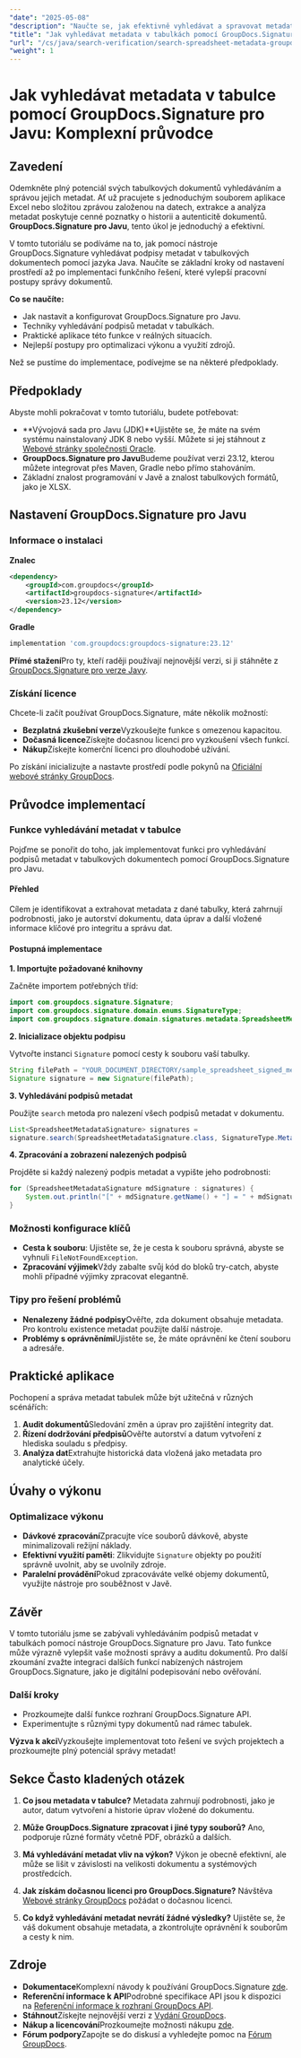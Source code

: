 ```yaml
---
"date": "2025-05-08"
"description": "Naučte se, jak efektivně vyhledávat a spravovat metadata v tabulkách pomocí nástroje GroupDocs.Signature pro Javu. Tato příručka se zabývá nastavením, implementací a praktickými aplikacemi."
"title": "Jak vyhledávat metadata v tabulkách pomocí GroupDocs.Signature pro Javu – Komplexní průvodce"
"url": "/cs/java/search-verification/search-spreadsheet-metadata-groupdocs-signature-java/"
"weight": 1
---
```


# Jak vyhledávat metadata v tabulce pomocí GroupDocs.Signature pro Javu: Komplexní průvodce

## Zavedení

Odemkněte plný potenciál svých tabulkových dokumentů vyhledáváním a správou jejich metadat. Ať už pracujete s jednoduchým souborem aplikace Excel nebo složitou zprávou založenou na datech, extrakce a analýza metadat poskytuje cenné poznatky o historii a autenticitě dokumentů. **GroupDocs.Signature pro Javu**, tento úkol je jednoduchý a efektivní.

V tomto tutoriálu se podíváme na to, jak pomocí nástroje GroupDocs.Signature vyhledávat podpisy metadat v tabulkových dokumentech pomocí jazyka Java. Naučíte se základní kroky od nastavení prostředí až po implementaci funkčního řešení, které vylepší pracovní postupy správy dokumentů.

**Co se naučíte:**
- Jak nastavit a konfigurovat GroupDocs.Signature pro Javu.
- Techniky vyhledávání podpisů metadat v tabulkách.
- Praktické aplikace této funkce v reálných situacích.
- Nejlepší postupy pro optimalizaci výkonu a využití zdrojů.

Než se pustíme do implementace, podívejme se na některé předpoklady.

## Předpoklady

Abyste mohli pokračovat v tomto tutoriálu, budete potřebovat:
- **Vývojová sada pro Javu (JDK)**Ujistěte se, že máte na svém systému nainstalovaný JDK 8 nebo vyšší. Můžete si jej stáhnout z [Webové stránky společnosti Oracle](https://www.oracle.com/java/technologies/javase-downloads.html).
- **GroupDocs.Signature pro Javu**Budeme používat verzi 23.12, kterou můžete integrovat přes Maven, Gradle nebo přímo stahováním.
- Základní znalost programování v Javě a znalost tabulkových formátů, jako je XLSX.

## Nastavení GroupDocs.Signature pro Javu

### Informace o instalaci

**Znalec**
```xml
<dependency>
    <groupId>com.groupdocs</groupId>
    <artifactId>groupdocs-signature</artifactId>
    <version>23.12</version>
</dependency>
```

**Gradle**
```gradle
implementation 'com.groupdocs:groupdocs-signature:23.12'
```

**Přímé stažení**Pro ty, kteří raději používají nejnovější verzi, si ji stáhněte z [GroupDocs.Signature pro verze Javy](https://releases.groupdocs.com/signature/java/).

### Získání licence

Chcete-li začít používat GroupDocs.Signature, máte několik možností:
- **Bezplatná zkušební verze**Vyzkoušejte funkce s omezenou kapacitou.
- **Dočasná licence**Získejte dočasnou licenci pro vyzkoušení všech funkcí.
- **Nákup**Získejte komerční licenci pro dlouhodobé užívání.

Po získání inicializujte a nastavte prostředí podle pokynů na [Oficiální webové stránky GroupDocs](https://purchase.groupdocs.com/buy).

## Průvodce implementací

### Funkce vyhledávání metadat v tabulce

Pojďme se ponořit do toho, jak implementovat funkci pro vyhledávání podpisů metadat v tabulkových dokumentech pomocí GroupDocs.Signature pro Javu.

#### Přehled

Cílem je identifikovat a extrahovat metadata z dané tabulky, která zahrnují podrobnosti, jako je autorství dokumentu, data úprav a další vložené informace klíčové pro integritu a správu dat.

#### Postupná implementace

**1. Importujte požadované knihovny**

Začněte importem potřebných tříd:
```java
import com.groupdocs.signature.Signature;
import com.groupdocs.signature.domain.enums.SignatureType;
import com.groupdocs.signature.domain.signatures.metadata.SpreadsheetMetadataSignature;
```

**2. Inicializace objektu podpisu**

Vytvořte instanci `Signature` pomocí cesty k souboru vaší tabulky.
```java
String filePath = "YOUR_DOCUMENT_DIRECTORY/sample_spreadsheet_signed_metadata.xlsx";
Signature signature = new Signature(filePath);
```

**3. Vyhledávání podpisů metadat**

Použijte `search` metoda pro nalezení všech podpisů metadat v dokumentu.
```java
List<SpreadsheetMetadataSignature> signatures = 
signature.search(SpreadsheetMetadataSignature.class, SignatureType.Metadata);
```

**4. Zpracování a zobrazení nalezených podpisů**

Projděte si každý nalezený podpis metadat a vypište jeho podrobnosti:
```java
for (SpreadsheetMetadataSignature mdSignature : signatures) {
    System.out.println("[" + mdSignature.getName() + "] = " + mdSignature.getValue());
}
```

### Možnosti konfigurace klíčů

- **Cesta k souboru**: Ujistěte se, že je cesta k souboru správná, abyste se vyhnuli `FileNotFoundException`.
- **Zpracování výjimek**Vždy zabalte svůj kód do bloků try-catch, abyste mohli případné výjimky zpracovat elegantně.

### Tipy pro řešení problémů

- **Nenalezeny žádné podpisy**Ověřte, zda dokument obsahuje metadata. Pro kontrolu existence metadat použijte další nástroje.
- **Problémy s oprávněními**Ujistěte se, že máte oprávnění ke čtení souboru a adresáře.

## Praktické aplikace

Pochopení a správa metadat tabulek může být užitečná v různých scénářích:

1. **Audit dokumentů**Sledování změn a úprav pro zajištění integrity dat.
2. **Řízení dodržování předpisů**Ověřte autorství a datum vytvoření z hlediska souladu s předpisy.
3. **Analýza dat**Extrahujte historická data vložená jako metadata pro analytické účely.

## Úvahy o výkonu

### Optimalizace výkonu

- **Dávkové zpracování**Zpracujte více souborů dávkově, abyste minimalizovali režijní náklady.
- **Efektivní využití paměti**: Zlikvidujte `Signature` objekty po použití správně uvolnit, aby se uvolnily zdroje.
- **Paralelní provádění**Pokud zpracováváte velké objemy dokumentů, využijte nástroje pro souběžnost v Javě.

## Závěr

V tomto tutoriálu jsme se zabývali vyhledáváním podpisů metadat v tabulkách pomocí nástroje GroupDocs.Signature pro Javu. Tato funkce může výrazně vylepšit vaše možnosti správy a auditu dokumentů. Pro další zkoumání zvažte integraci dalších funkcí nabízených nástrojem GroupDocs.Signature, jako je digitální podepisování nebo ověřování.

### Další kroky

- Prozkoumejte další funkce rozhraní GroupDocs.Signature API.
- Experimentujte s různými typy dokumentů nad rámec tabulek.

**Výzva k akci**Vyzkoušejte implementovat toto řešení ve svých projektech a prozkoumejte plný potenciál správy metadat!

## Sekce Často kladených otázek

1. **Co jsou metadata v tabulce?**
   Metadata zahrnují podrobnosti, jako je autor, datum vytvoření a historie úprav vložené do dokumentu.

2. **Může GroupDocs.Signature zpracovat i jiné typy souborů?**
   Ano, podporuje různé formáty včetně PDF, obrázků a dalších.

3. **Má vyhledávání metadat vliv na výkon?**
   Výkon je obecně efektivní, ale může se lišit v závislosti na velikosti dokumentu a systémových prostředcích.

4. **Jak získám dočasnou licenci pro GroupDocs.Signature?**
   Návštěva [Webové stránky GroupDocs](https://purchase.groupdocs.com/temporary-license/) požádat o dočasnou licenci.

5. **Co když vyhledávání metadat nevrátí žádné výsledky?**
   Ujistěte se, že váš dokument obsahuje metadata, a zkontrolujte oprávnění k souborům a cesty k nim.

## Zdroje

- **Dokumentace**Komplexní návody k používání GroupDocs.Signature [zde](https://docs.groupdocs.com/signature/java/).
- **Referenční informace k API**Podrobné specifikace API jsou k dispozici na [Referenční informace k rozhraní GroupDocs API](https://reference.groupdocs.com/signature/java/).
- **Stáhnout**Získejte nejnovější verzi z [Vydání GroupDocs](https://releases.groupdocs.com/signature/java/).
- **Nákup a licencování**Prozkoumejte možnosti nákupu [zde](https://purchase.groupdocs.com/buy).
- **Fórum podpory**Zapojte se do diskusí a vyhledejte pomoc na [Fórum GroupDocs](https://forum.groupdocs.com/c/signature/).